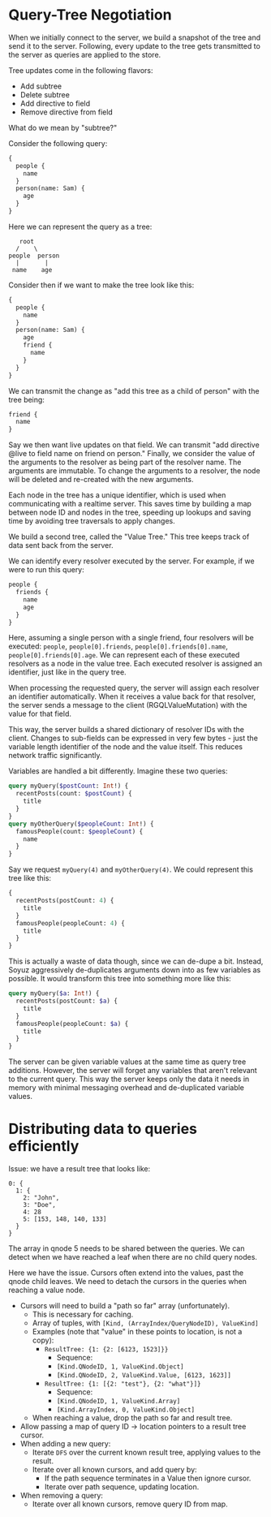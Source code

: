 # Query-Tree Negotiation

When we initially connect to the server, we build a snapshot of the tree and send it to the server. Following, every update to the tree gets transmitted to the server as queries are applied to the store.

Tree updates come in the following flavors:

 - Add subtree
 - Delete subtree
 - Add directive to field
 - Remove directive from field

What do we mean by "subtree?"

Consider the following query:

```graphql
{
  people {
    name
  }
  person(name: Sam) {
    age
  }
}
```

Here we can represent the query as a tree:

```
   root
  /    \
people  person
  |       |
 name    age
```

Consider then if we want to make the tree look like this:

```graphql
{
  people {
    name
  }
  person(name: Sam) {
    age
    friend {
      name
    }
  }
}
```

We can transmit the change as "add this tree as a child of person" with the tree being:

```graphql
friend {
  name
}
```

Say we then want live updates on that field. We can transmit "add directive @live to field name on friend on person." Finally, we consider the value of the arguments to the resolver as being part of the resolver name. The arguments are immutable. To change the arguments to a resolver, the node will be deleted and re-created with the new arguments.

Each node in the tree has a unique identifier, which is used when communicating with a realtime server. This saves time by building a map between node ID and nodes in the tree, speeding up lookups and saving time by avoiding tree traversals to apply changes.

We build a second tree, called the "Value Tree." This tree keeps track of data sent back from the server.

We can identify every resolver executed by the server. For example, if we were to run this query:

```graphql
people {
  friends {
    name
    age
  }
}
```

Here, assuming a single person with a single friend, four resolvers will be executed: `people`, `people[0].friends`, `people[0].friends[0].name`, `people[0].friends[0].age`. We can represent each of these executed resolvers as a node in the value tree. Each executed resolver is assigned an identifier, just like in the query tree.

When processing the requested query, the server will assign each resolver an identifier automatically. When it receives a value back for that resolver, the server sends a message to the client (RGQLValueMutation) with the value for that field.

This way, the server builds a shared dictionary of resolver IDs with the client. Changes to sub-fields can be expressed in very few bytes - just the variable length identifier of the node and the value itself. This reduces network traffic significantly.

Variables are handled a bit differently. Imagine these two queries:

```graphql
query myQuery($postCount: Int!) {
  recentPosts(count: $postCount) {
    title
  }
}
query myOtherQuery($peopleCount: Int!) {
  famousPeople(count: $peopleCount) {
    name
  }
}
```

Say we request `myQuery(4)` and `myOtherQuery(4)`. We could represent this tree like this:

```graphql
{
  recentPosts(postCount: 4) {
    title
  }
  famousPeople(peopleCount: 4) {
    title
  }
}
```

This is actually a waste of data though, since we can de-dupe a bit. Instead, Soyuz aggressively de-duplicates arguments down into as few variables as possible. It would transform this tree into something more like this:

```graphql
query myQuery($a: Int!) {
  recentPosts(postCount: $a) {
    title
  }
  famousPeople(peopleCount: $a) {
    title
  }
}
```

The server can be given variable values at the same time as query tree additions. However, the server will forget any variables that aren't relevant to the current query. This way the server keeps only the data it needs in memory with minimal messaging overhead and de-duplicated variable values.

# Distributing data to queries efficiently

Issue: we have a result tree that looks like:

```
0: {
  1: {
    2: "John",
    3: "Doe",
    4: 28
    5: [153, 148, 140, 133]
  }
}
```

The array in qnode 5 needs to be shared between the queries. We can detect when we have reached a leaf when there are no child query nodes.

Here we have the issue. Cursors often extend into the values, past the qnode child leaves. We need to detach the cursors in the queries when reaching a value node.

 - Cursors will need to build a "path so far" array (unfortunately).
   - This is necessary for caching.
   - Array of tuples, with `[Kind, (ArrayIndex/QueryNodeID), ValueKind]`
   - Examples (note that "value" in these points to location, is not a copy):
     - `ResultTree: {1: {2: [6123, 1523]}}`
       - Sequence:
       - `[Kind.QNodeID, 1, ValueKind.Object]`
       - `[Kind.QNodeID, 2, ValueKind.Value, [6123, 1623]]`
     - `ResultTree: {1: [{2: "test"}, {2: "what"}]}`
       - Sequence:
       - `[Kind.QNodeID, 1, ValueKind.Array]`
       - `[Kind.ArrayIndex, 0, ValueKind.Object]`
   - When reaching a value, drop the path so far and result tree.
 - Allow passing a map of query ID -> location pointers to a result tree cursor.
 - When adding a new query:
   - Iterate `DFS` over the current known result tree, applying values to the result.
   - Iterate over all known cursors, and add query by:
     - If the path sequence terminates in a Value then ignore cursor.
     - Iterate over path sequence, updating location.
 - When removing a query:
   - Iterate over all known cursors, remove query ID from map.

